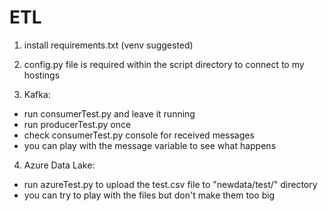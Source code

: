 # ETL

1. install requirements.txt (venv suggested)

2. config.py file is required within the script directory to connect to my hostings

3. Kafka:
- run consumerTest.py and leave it running
- run producerTest.py once
- check consumerTest.py console for received messages
- you can play with the message variable to see what happens

4. Azure Data Lake:
- run azureTest.py to upload the test.csv file to "newdata/test/" directory
- you can try to play with the files but don't make them too big
